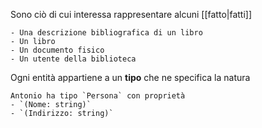 Sono ciò di cui interessa rappresentare alcuni [[fatto|fatti]]

```ad-example
- Una descrizione bibliografica di un libro
- Un libro
- Un documento fisico
- Un utente della biblioteca
```

Ogni entità appartiene a un **tipo** che ne specifica la natura
```ad-example
Antonio ha tipo `Persona` con proprietà 
- `(Nome: string)`
- `(Indirizzo: string)`
```
